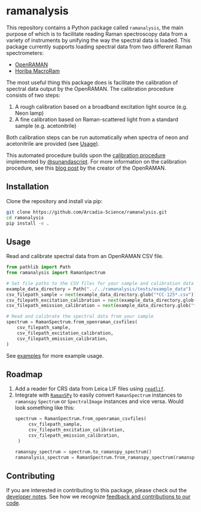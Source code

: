 # ramanalysis

This repository contains a Python package called `ramanalysis`, the main purpose of which is to facilitate reading Raman spectroscopy data from a variety of instruments by unifying the way the spectral data is loaded.
This package currently supports loading spectral data from two different Raman spectrometers:
- [OpenRAMAN](https://www.open-raman.org/)
- [Horiba MacroRam](https://www.horiba.com/usa/scientific/products/detail/action/show/Product/macroramtm-805/)

The most useful thing this package does is facilitate the calibration of spectral data output by the OpenRAMAN. The calibration procedure consists of two steps:
1. A rough calibration based on a broadband excitation light source (e.g. Neon lamp)
2. A fine calibration based on Raman-scattered light from a standard sample
   (e.g. acetonitrile)

Both calibration steps can be run automatically when spectra of neon and acetonitrile are provided (see [Usage](usage)).

This automated procedure builds upon the [calibration procedure](https://github.com/Arcadia-Science/2024-open-raman-analysis/blob/calibration/notebooks/0_generate_calibration.ipynb) implemented by [@sunandascript](https://github.com/sunandascript). For more information on the calibration procedure, see this [blog post](https://www.open-raman.org/robust-calibration-method-for-spectrometers/) by the creator of the OpenRAMAN.


## Installation

<!-- Hopefully possible in the near future...
The package is hosted on PyPI and can be installed using pip:

```bash
pip install ramanalysis
``` -->

Clone the repository and install via pip:
```bash
git clone https://github.com/Arcadia-Science/ramanalysis.git
cd ramanalysis
pip install -e .
```


## Usage

Read and calibrate spectral data from an OpenRAMAN CSV file.
```python
from pathlib import Path
from ramanalysis import RamanSpectrum

# Set file paths to the CSV files for your sample and calibration data
example_data_directory = Path("../../ramanalysis/tests/example_data")
csv_filepath_sample = next(example_data_directory.glob("*CC-125*.csv"))
csv_filepath_excitation_calibration = next(example_data_directory.glob("*neon*.csv"))
csv_filepath_emission_calibration = next(example_data_directory.glob("*aceto*.csv"))

# Read and calibrate the spectral data from your sample
spectrum = RamanSpectrum.from_openraman_csvfiles(
    csv_filepath_sample,
    csv_filepath_excitation_calibration,
    csv_filepath_emission_calibration,
)
```

See [examples](examples/) for more example usage.


## Roadmap
1. Add a reader for CRS data from Leica LIF files using [`readlif`](https://github.com/Arcadia-Science/readlif).
2. Integrate with [`RamanSPy`](https://ramanspy.readthedocs.io/en/latest/index.html) to easily convert `RamanSpectrum` instances to `ramanspy` `Spectrum` or `SpectralImage` instances and vice versa. Would look something like this:
   ```python
   spectrum = RamanSpectrum.from_openraman_csvfiles(
        csv_filepath_sample,
        csv_filepath_excitation_calibration,
        csv_filepath_emission_calibration,
    )

   ramanspy_spectrum = spectrum.to_ramanspy_spectrum()
   ramanalysis_spectrum = RamanSpectrum.from_ramanspy_spectrum(ramanspy_spectrum)
   ```


## Contributing

If you are interested in contributing to this package, please check out the [developer notes](docs/development.md).
See how we recognize [feedback and contributions to our code](https://github.com/Arcadia-Science/arcadia-software-handbook/blob/main/guides-and-standards/guide-credit-for-contributions.md).
